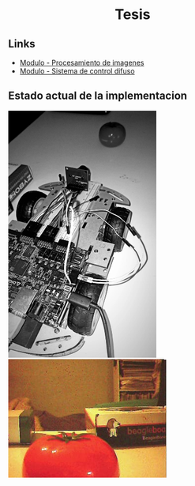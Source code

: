 <h1 align="center"> Tesis </h1> 

## Links

* [Modulo - Procesamiento de imagenes](https://github.com/Fuschetto97/Tesis/tree/main/pImagen)
* [Modulo - Sistema de control difuso](https://github.com/Fuschetto97/Tesis/tree/main/FuzzyControl)


## Estado actual de la implementacion

<img src=./imagenes/estado2.jpeg height=500 width=300 alt="Hardware" /><img src=./imagenes/estado3.jpeg alt="Hardware" />
